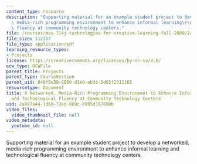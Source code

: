 ```yaml
---
content_type: resource
description: "Supporting material for an example student project to develop a networked,\
  \ media-rich programming environment to enhance informal learning\r\nand technological\
  \ fluency at community technology centers."
file: /courses/mas-714j-technologies-for-creative-learning-fall-2009/2a897a441d6873ed969c0995d197690b_MITMAS_714JF09_pro_xpostr3.pdf
file_size: 112317
file_type: application/pdf
learning_resource_types:
- Projects
license: https://creativecommons.org/licenses/by-nc-sa/4.0/
ocw_type: OCWFile
parent_title: Projects
parent_type: CourseSection
parent_uid: 040f9e59-6860-d1e0-ab3c-3d65f2311165
resourcetype: Document
title: A Networked, Media-Rich Programming Environment to Enhance Informal Learning
  and Technological Fluency at Community Technology Centers
uid: 2a897a44-1d68-73ed-969c-0995d197690b
video_files:
  video_thumbnail_file: null
video_metadata:
  youtube_id: null
---
```

Supporting material for an example student project to develop a networked, media-rich programming environment to enhance informal learning
and technological fluency at community technology centers.
